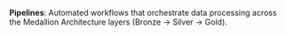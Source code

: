 **Pipelines**: Automated workflows that orchestrate data processing across the Medallion Architecture layers (Bronze → Silver → Gold).